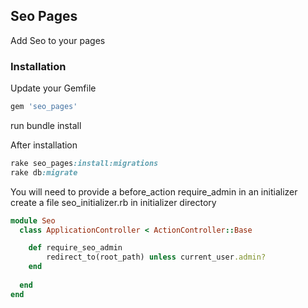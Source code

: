 ## Seo Pages

Add Seo to your pages


### Installation

Update your Gemfile

```ruby
gem 'seo_pages'  
```
run bundle install

After installation

```ruby
rake seo_pages:install:migrations
rake db:migrate
```

You will need to provide a before_action require_admin in an initializer
create a file seo_initializer.rb in initializer directory

```ruby
module Seo
  class ApplicationController < ActionController::Base

    def require_seo_admin
        redirect_to(root_path) unless current_user.admin?
    end
    
  end
end  
```